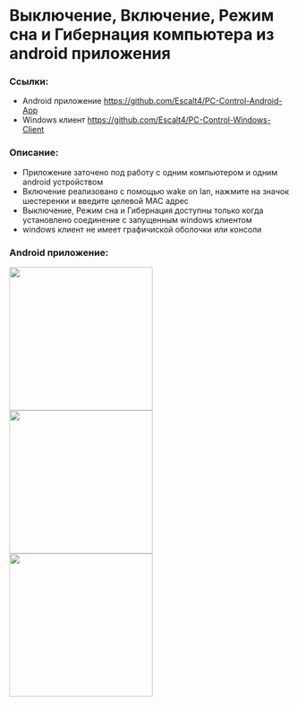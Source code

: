 # Выключение, Включение, Режим сна и Гибернация компьютера из android приложения
### Ссылки:
- Android приложение https://github.com/Escalt4/PC-Control-Android-App
- Windows клиент https://github.com/Escalt4/PC-Control-Windows-Client
### Описание:
- Приложение заточено под работу с одним компьютером и одним android устройством
- Включение реализовано с помощью wake on lan, нажмите на значок шестеренки и введите целевой MAC адрес 
- Выключение, Режим сна и Гибернация доступны только когда установлено соединение с запущенным windows клиентом
- windows клиент не имеет графичиской оболочки или консоли
### Android приложение:
<img src="https://user-images.githubusercontent.com/84412648/197414052-b8e78d6c-dd94-428a-9ef7-91875e818ccd.jpg" width="256"> <img src="https://user-images.githubusercontent.com/84412648/197414058-c4a74dc8-9793-4bf4-bb36-777bd51605e3.jpg" width="256"> <img src="https://user-images.githubusercontent.com/84412648/197414500-c40b9686-fc8a-4ea1-a0a8-2a79c8fe7c4a.jpg" width="256">
